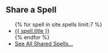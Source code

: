 <div id="naviLeft">
<h2>Share a Spell</h2>
<ul>
{% for spell in site.spells limit:7 %}
  <li>
    <a href="{{ spell.url }}">{{ spell.title }}</a>
  </li>
{% endfor %}
<li><a href="/spells.html">See All Shared Spells...</a></li>
</ul>
</div>
